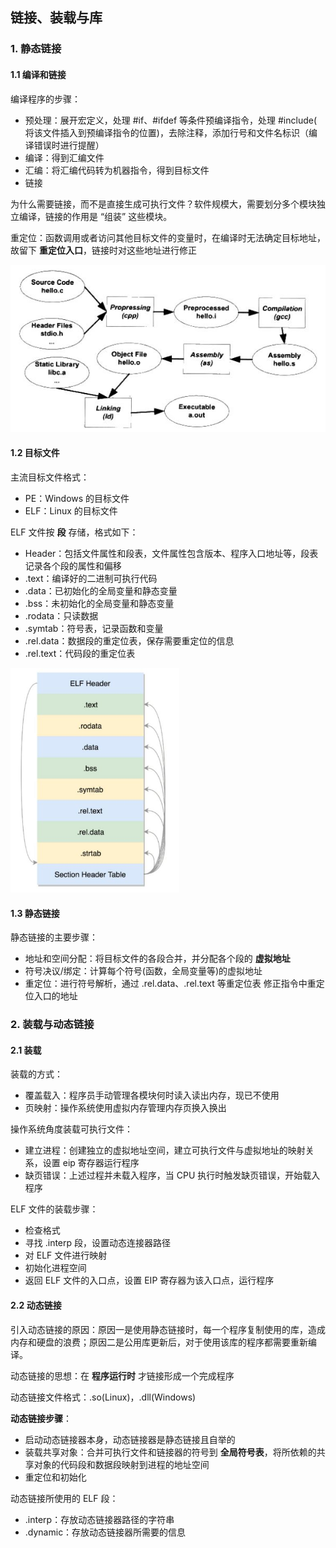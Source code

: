 ## 链接、装载与库

### 1. 静态链接

#### 1.1 编译和链接

编译程序的步骤：

- 预处理：展开宏定义，处理 #if、#ifdef 等条件预编译指令，处理 #include( 将该文件插入到预编译指令的位置)，去除注释，添加行号和文件名标识（编译错误时进行提醒）
- 编译：得到汇编文件
- 汇编：将汇编代码转为机器指令，得到目标文件
- 链接

为什么需要链接，而不是直接生成可执行文件？软件规模大，需要划分多个模块独立编译，链接的作用是 “组装” 这些模块。

重定位：函数调用或者访问其他目标文件的变量时，在编译时无法确定目标地址，故留下 **重定位入口**，链接时对这些地址进行修正

<img src="img/gcc编译过程.jpg"/>

#### 1.2 目标文件

主流目标文件格式：

- PE：Windows 的目标文件
- ELF：Linux 的目标文件

ELF 文件按 **段** 存储，格式如下：

- Header：包括文件属性和段表，文件属性包含版本、程序入口地址等，段表记录各个段的属性和偏移
- .text：编译好的二进制可执行代码
- .data：已初始化的全局变量和静态变量
- .bss：未初始化的全局变量和静态变量
- .rodata：只读数据
- .symtab：符号表，记录函数和变量
- .rel.data：数据段的重定位表，保存需要重定位的信息
- .rel.text：代码段的重定位表

<img src="img/ELF格式.jpg" style="zoom:65%" />

#### 1.3 静态链接

静态链接的主要步骤：

- 地址和空间分配：将目标文件的各段合并，并分配各个段的 **虚拟地址**
- 符号决议/绑定：计算每个符号(函数，全局变量等)的虚拟地址
- 重定位：进行符号解析，通过 .rel.data、.rel.text 等重定位表 修正指令中重定位入口的地址



### 2. 装载与动态链接

#### 2.1 装载

装载的方式：

- 覆盖载入：程序员手动管理各模块何时读入读出内存，现已不使用
- 页映射：操作系统使用虚拟内存管理内存页换入换出

操作系统角度装载可执行文件：

- 建立进程：创建独立的虚拟地址空间，建立可执行文件与虚拟地址的映射关系，设置 eip 寄存器运行程序
- 缺页错误：上述过程并未载入程序，当 CPU 执行时触发缺页错误，开始载入程序

ELF 文件的装载步骤：

- 检查格式
- 寻找 .interp 段，设置动态连接器路径
- 对 ELF 文件进行映射
- 初始化进程空间
- 返回 ELF 文件的入口点，设置 EIP 寄存器为该入口点，运行程序

#### 2.2 动态链接

引入动态链接的原因：原因一是使用静态链接时，每一个程序复制使用的库，造成内存和硬盘的浪费；原因二是公用库更新后，对于使用该库的程序都需要重新编译。

动态链接的思想：在 **程序运行时** 才链接形成一个完成程序

动态链接文件格式：.so(Linux)，.dll(Windows)

**动态链接步骤**：

- 启动动态链接器本身，动态链接器是静态链接且自举的
- 装载共享对象：合并可执行文件和链接器的符号到 **全局符号表**，将所依赖的共享对象的代码段和数据段映射到进程的地址空间
- 重定位和初始化

动态链接所使用的 ELF 段：

- .interp：存放动态链接器路径的字符串
- .dynamic：存放动态链接器所需要的信息